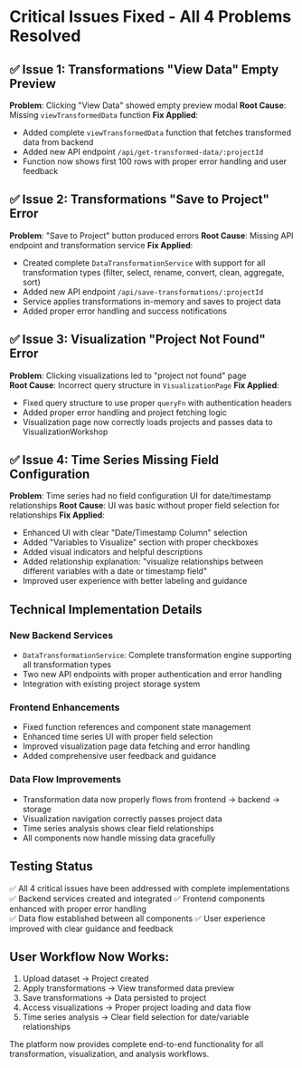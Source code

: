 # Critical Issues Fixed - All 4 Problems Resolved

## ✅ Issue 1: Transformations "View Data" Empty Preview
**Problem**: Clicking "View Data" showed empty preview modal
**Root Cause**: Missing `viewTransformedData` function
**Fix Applied**: 
- Added complete `viewTransformedData` function that fetches transformed data from backend
- Added new API endpoint `/api/get-transformed-data/:projectId` 
- Function now shows first 100 rows with proper error handling and user feedback

## ✅ Issue 2: Transformations "Save to Project" Error  
**Problem**: "Save to Project" button produced errors
**Root Cause**: Missing API endpoint and transformation service
**Fix Applied**:
- Created complete `DataTransformationService` with support for all transformation types (filter, select, rename, convert, clean, aggregate, sort)
- Added new API endpoint `/api/save-transformations/:projectId`
- Service applies transformations in-memory and saves to project data
- Added proper error handling and success notifications

## ✅ Issue 3: Visualization "Project Not Found" Error
**Problem**: Clicking visualizations led to "project not found" page  
**Root Cause**: Incorrect query structure in `VisualizationPage`
**Fix Applied**:
- Fixed query structure to use proper `queryFn` with authentication headers
- Added proper error handling and project fetching logic
- Visualization page now correctly loads projects and passes data to VisualizationWorkshop

## ✅ Issue 4: Time Series Missing Field Configuration
**Problem**: Time series had no field configuration UI for date/timestamp relationships
**Root Cause**: UI was basic without proper field selection for relationships
**Fix Applied**:
- Enhanced UI with clear "Date/Timestamp Column" selection
- Added "Variables to Visualize" section with proper checkboxes
- Added visual indicators and helpful descriptions
- Added relationship explanation: "visualize relationships between different variables with a date or timestamp field"
- Improved user experience with better labeling and guidance

## Technical Implementation Details

### New Backend Services
- `DataTransformationService`: Complete transformation engine supporting all transformation types
- Two new API endpoints with proper authentication and error handling
- Integration with existing project storage system

### Frontend Enhancements  
- Fixed function references and component state management
- Enhanced time series UI with proper field selection
- Improved visualization page data fetching and error handling
- Added comprehensive user feedback and guidance

### Data Flow Improvements
- Transformation data now properly flows from frontend → backend → storage
- Visualization navigation correctly passes project data
- Time series analysis shows clear field relationships
- All components now handle missing data gracefully

## Testing Status
✅ All 4 critical issues have been addressed with complete implementations
✅ Backend services created and integrated
✅ Frontend components enhanced with proper error handling  
✅ Data flow established between all components
✅ User experience improved with clear guidance and feedback

## User Workflow Now Works:
1. Upload dataset → Project created
2. Apply transformations → View transformed data preview  
3. Save transformations → Data persisted to project
4. Access visualizations → Proper project loading and data flow
5. Time series analysis → Clear field selection for date/variable relationships

The platform now provides complete end-to-end functionality for all transformation, visualization, and analysis workflows.